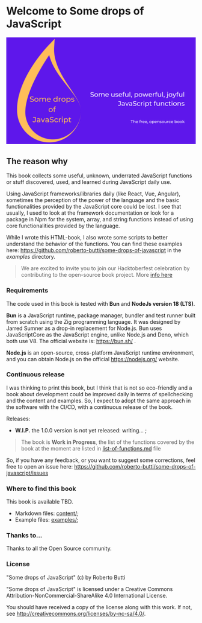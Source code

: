 # Welcome to Some drops of JavaScript


![Some drops of JavaScript](public/header.png)

## The reason why
This book collects some useful, unknown, underrated JavaScript functions or stuff discovered, used, and learned during JavaScript daily use.

Using JavaScript frameworks/libraries daily (like React, Vue, Angular), sometimes the perception of the power of the language and the basic functionalities provided by the JavaScript core could be lost.
I see that usually, I used to look at the framework documentation or look for a package in Npm for the system, array, and string functions instead of using core functionalities provided by the language.

While I wrote this  HTML-book, I also wrote some scripts to better understand the behavior of the functions. You can find these examples here: https://github.com/roberto-butti/some-drops-of-javascript in the _examples_ directory.

> We are excited to invite you to join our Hacktoberfest celebration by contributing to the open-source book project. More [info here](HACKTOBERFEST.md)

### Requirements

The code used in this book is tested with **Bun** and **NodeJs version 18 (LTS)**.

**Bun** is a JavaScript runtime, package manager, bundler and test runner built from scratch using the Zig programming language. It was designed by Jarred Sumner as a drop-in replacement for Node.js. Bun uses JavaScriptCore as the JavaScript engine, unlike Node.js and Deno, which both use V8. The official website is: https://bun.sh/ .

**Node.js** is an open-source, cross-platform JavaScript runtime environment, and you can obtain Node.js on the official https://nodejs.org/ website.


### Continuous release

I was thinking to print this book, but I think that is not so eco-friendly and a book about development could be improved daily in terms of spellchecking and the content and examples. So, I expect to adopt the same approach in the software with the CI/CD, with a continuous release of the book.

Releases:

- **W.I.P.** the 1.0.0 version is not yet released: writing... ;

> The book is **Work in Progress**, the list of the functions covered by the book at the moment are listed in [list-of-functions.md](list-of-functions.md) file

So, if you have any feedback, or you want to suggest some corrections, feel free to open an issue here: https://github.com/roberto-butti/some-drops-of-javascript/issues

### Where to find this book

This book is available TBD.

- Markdown files: [content/](content/);
- Example files: [examples/](examples/);

### Thanks to...

Thanks to all the Open Source community.

### License
"Some drops of JavaScript" (c) by Roberto Butti

"Some drops of JavaScript" is licensed under a
Creative Commons Attribution-NonCommercial-ShareAlike 4.0 International License.

You should have received a copy of the license along with this
work. If not, see <http://creativecommons.org/licenses/by-nc-sa/4.0/>.
